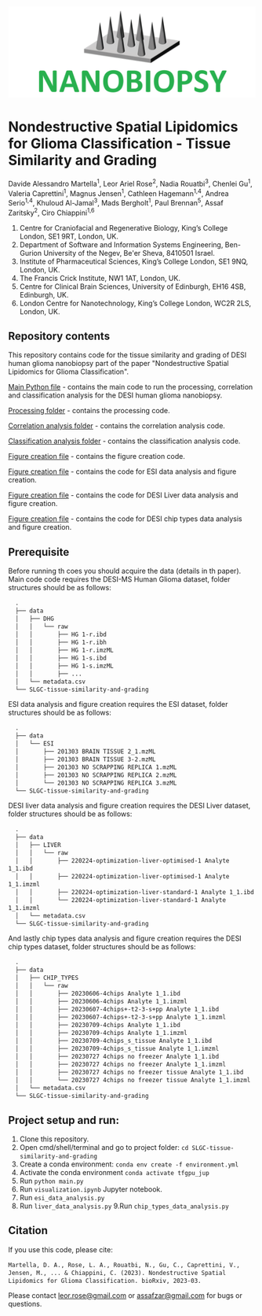 ![NANOBIOPSY logo](./logo.png)

# Nondestructive Spatial Lipidomics for Glioma Classification - Tissue Similarity and Grading
Davide Alessandro Martella<sup>1</sup>, Leor Ariel Rose<sup>2</sup>, Nadia Rouatbi<sup>3</sup>, Chenlei Gu<sup>1</sup>, Valeria Caprettini<sup>1</sup>, Magnus Jensen<sup>1</sup>, Cathleen Hagemann<sup>1,4</sup>, Andrea Serio<sup>1,4</sup>, Khuloud Al-Jamal<sup>3</sup>, Mads Bergholt<sup>1</sup>, Paul Brennan<sup>5</sup>, Assaf Zaritsky<sup>2</sup>, Ciro Chiappini<sup>1,6</sup>

1. Centre for Craniofacial and Regenerative Biology, King’s College London, SE1 9RT, London, UK.
2. Department of Software and Information Systems Engineering, Ben-Gurion University of the Negev, Be'er Sheva, 8410501 Israel.
3. Institute of Pharmaceutical Sciences, King’s College London, SE1 9NQ, London, UK.
4. The Francis Crick Institute, NW1 1AT, London, UK.
5. Centre for Clinical Brain Sciences, University of Edinburgh, EH16 4SB, Edinburgh, UK.
6. London Centre for Nanotechnology, King’s College London, WC2R 2LS, London, UK.


## Repository contents
This repository contains code for the tissue similarity and grading of DESI human glioma nanobiopsy part of the paper "Nondestructive Spatial Lipidomics for Glioma Classification".

[Main Python file](./main.py) - contains the main code to run the processing, correlation and classification analysis for the DESI human glioma nanobiopsy.

[Processing folder](./processing) - contains the processing code.

[Correlation analysis folder](./correlation) - contains the correlation analysis code.

[Classification analysis folder](./classification) - contains the classification analysis code.

[Figure creation file](./visualization.ipynb) - contains the figure creation code.

[Figure creation file](./esi_data_analysis.py) - contains the code for ESI data analysis and figure creation.

[Figure creation file](./liver_data_analysis.py) - contains the code for DESI Liver data analysis and figure creation.

[Figure creation file](./chip_typesdata_analysis.py) - contains the code for DESI chip types data analysis and figure creation.

## Prerequisite
Before running th coes you should acquire the data (details in th paper). Main code code requires the DESI-MS Human Glioma dataset, folder structures should be as follows:

      .
      ├── data
      │   ├── DHG
      │   │   └── raw
      │   │       ├── HG 1-r.ibd
      │   │       ├── HG 1-r.ibh
      │   │       ├── HG 1-r.imzML
      │   │       ├── HG 1-s.ibd
      │   │       ├── HG 1-s.imzML
      │   │       ├── ...
      │   └── metadata.csv
      └── SLGC-tissue-similarity-and-grading

ESI data analysis and figure creation requires the ESI dataset, folder structures should be as follows:
 
      .
      ├── data
      │   └── ESI
      │       ├── 201303 BRAIN TISSUE 2_1.mzML
      │       ├── 201303 BRAIN TISSUE 3-2.mzML
      │       ├── 201303 NO SCRAPPING REPLICA 1.mzML
      │       ├── 201303 NO SCRAPPING REPLICA 2.mzML
      │       └── 201303 NO SCRAPPING REPLICA 3.mzML
      └── SLGC-tissue-similarity-and-grading

DESI liver data analysis and figure creation requires the DESI Liver dataset, folder structures should be as follows:
 
      .
      ├── data
      │   ├── LIVER
      │   │   └── raw
      │   │       ├── 220224-optimization-liver-optimised-1 Analyte 1_1.ibd
      │   │       ├── 220224-optimization-liver-optimised-1 Analyte 1_1.imzml
      │   │       ├── 220224-optimization-liver-standard-1 Analyte 1_1.ibd
      │   │       └── 220224-optimization-liver-standard-1 Analyte 1_1.imzml
      │   └── metadata.csv
      └── SLGC-tissue-similarity-and-grading

And lastly chip types data analysis and figure creation requires the DESI chip types dataset, folder structures should be as follows:
 
      .
      ├── data
      │   ├── CHIP_TYPES
      │   │   └── raw
      │   │       ├── 20230606-4chips Analyte 1_1.ibd
      │   │       ├── 20230606-4chips Analyte 1_1.imzml
      │   │       ├── 20230607-4chips+-t2-3-s+pp Analyte 1_1.ibd
      │   │       ├── 20230607-4chips+-t2-3-s+pp Analyte 1_1.imzml
      │   │       ├── 20230709-4chips Analyte 1_1.ibd
      │   │       ├── 20230709-4chips Analyte 1_1.imzml
      │   │       ├── 20230709-4chips_s_tissue Analyte 1_1.ibd
      │   │       ├── 20230709-4chips_s_tissue Analyte 1_1.imzml
      │   │       ├── 20230727 4chips no freezer Analyte 1_1.ibd
      │   │       ├── 20230727 4chips no freezer Analyte 1_1.imzml
      │   │       ├── 20230727 4chips no freezer tissue Analyte 1_1.ibd
      │   │       └── 20230727 4chips no freezer tissue Analyte 1_1.imzml
      │   └── metadata.csv
      └── SLGC-tissue-similarity-and-grading

## Project setup and run:

1. Clone this repository.
2. Open cmd/shell/terminal and go to project folder: `cd SLGC-tissue-similarity-and-grading`
3. Create a conda environment: `conda env create -f environment.yml`
4. Activate the conda environment `conda activate tfgpu_jup`
5. Run `python main.py`
6. Run `visualization.ipynb` Jupyter notebook.
7. Run `esi_data_analysis.py`
8. Run `liver_data_analysis.py`
9.Run `chip_types_data_analysis.py`


## Citation
If you use this code, please cite: 

```
Martella, D. A., Rose, L. A., Rouatbi, N., Gu, C., Caprettini, V., Jensen, M., ... & Chiappini, C. (2023). Nondestructive Spatial Lipidomics for Glioma Classification. bioRxiv, 2023-03.
```

Please contact leor.rose@gmail.com or assafzar@gmail.com for bugs or questions.
